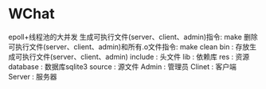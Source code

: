 # WChat
epoll+线程池的大并发
生成可执行文件(server、client、admin)指令: make
删除可执行文件(server、client、admin)和所有.o文件指令: make clean
bin     : 存放生成可执行文件(server、client、admin)
include : 头文件
lib     : 依赖库
res     : 资源
    database : 数据库sqlite3
source  : 源文件
    Admin  : 管理员
    Clinet : 客户端
    Server : 服务器